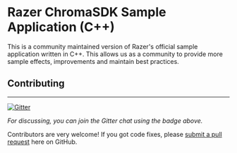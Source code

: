 # Razer ChromaSDK Sample Application (C++)
This is a community maintained version of Razer's official sample application written in C++. This allows us as a community to provide more sample effects, improvements and maintain best practices.

## Contributing
------------

[![Gitter][gitterbadge]][gitter]

*For discussing, you can join the Gitter chat using the badge above.*

Contributors are very welcome! If you got code fixes, please [submit a pull request][newpull] here on GitHub.

[newpull]: ../../pull/new/develop

[gitter]: https://gitter.im/ChromaSchool/OfficialSample?utm_source=badge&utm_medium=badge&utm_campaign=pr-badge
[gitterbadge]: https://badges.gitter.im/Join%20Chat.svg